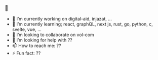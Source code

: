 ### 👋

- 🔭 I’m currently working on digital-aid, injazat, ...
- 🌱 I’m currently learning; react, graphQL, next js, rust, go, python, c, svelte, vue, ...
- 👯 I’m looking to collaborate on vol-com
- 🤔 I’m looking for help with ??
- 📫 How to reach me: ??
- ⚡ Fun fact: ??


